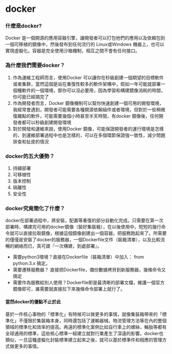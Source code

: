 # docker
### 什麼是docker?
Docker 是一個開源的應用容器引擎，讓開發者可以打包他們的應用以及依賴包到一個可移植的鏡像中，然後發布到任何流行的 Linux或Windows 機器上，也可以實現虛擬化。容器是完全使用沙箱機制，相互之間不會有任何接口。

### 為什麼我們需要docker？
1. 作為運維工程師而言，使用Docker 可以讓你在秒級創建一個期望的目標軟件或者集群，當然這個是站在重復性較多的軟件架構中，假如一年可能就部署一個種軟件的一個環境，那你可以沒必要用，因為學習和構建鏡像消耗的時間，你可能已經搞完了
2. 作為開發者而言，Docker 鏡像機制可以幫你快速創建一個可用的開發環境，我經常會遇到，開發者可能需要各種開源依賴組件或者環境，但對於一些稍微復雜點的軟件，可能需要幾個小時甚至半天時間，有docker 鏡像後，任何開發者都可以秒級創建開發環境
3. 對於開發和運維來說，使用Docker 鏡像，可能保證開發者的運行環境是怎樣的，到運維部署過程中也是怎樣的，可以在多個環節保證強一致性，減少問題排查和扯皮的情況

### docker的五大優勢？
1. 持續部署
2. 可移植性
3. 版本控制
4. 隔離性
5. 安全性

### docker究竟簡化了什麼？
docker在部署過程中，將安裝，配置等重復的部分自動化完成。只需要在第一次部署時，構建完可用的docker鏡像（裝好集裝箱），在以後使用中，短短的幾行命令就可以直接拉取鏡像，根據這個鏡像創建出一個容器，把服務跑起來了。所需要的僅僅是安裝了docker的服務器，一個Dockerfile文件（裝箱清單），以及比較流暢的網絡而已，真可謂『一次構建，到處部署』。
* 需要python3環境？直接在Dockerfile（裝箱清單）中加入： from python:3.x 搞定。
* 需要遷移服務器？ 直接把Dockerfile，備份數據拷貝到新服務器，幾條命令又搞定
* 需要作為服務給別人使用？Dockerfile即是最清晰的部署文檔，維護一個官方鏡像即可，誰需要就直接拉下來幾條命令部署上就行了。

#### 當然docker的優點不止於此
基於一件核心事物的「標準化」有時候可以做更多的事情，就像集裝箱帶來的「標準化」不僅限於集裝箱本身，同時還包括了運輸器械，物流管理方法等在內的整個領域的標準化和效率的提高。再遠的標準化案例比如自行車上的螺絲，輪胎等都有全球通用的標準，這些核心標準一經建立就對行業產生了深遠的影響。docker也類似，一旦這種虛擬化封裝標準建立起來之後，就可以基於標準件和相應的管理方式做更多的事情。
